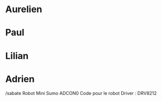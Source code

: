 # Aurelien
# Paul
# Lilian
# Adrien 
/sabate
Robot Mini Sumo ADCON0
Code pour le robot 
Driver : DRV8212
